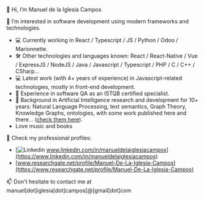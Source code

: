 👋 Hi, I’m Manuel de la Iglesia Campos

👀 I’m interested in software development using modern frameworks and technologies.
- 💻 Currently working in React / Typescript / JS / Python / Odoo / Marionnette.
- 🛠️ Other technologies and languages known: React / React-Native / Vue / ExpressJS / NodeJS / Java / Javascript / Typescript / PHP / C / C++ / CSharp...
- 💻 Latest work (with 4+ years of experience) in Javascript-related technologies, mostly in front-end development.
- 🔎 Experience in software QA as an ISTQB certified specialist.
- 📖 Background in Artificial Intelligence research and development for 10+ years: Natural Language Processing, text semantics, Graph Theory, Knowledge Graphs, ontologies, with some work published here and there... ([check them here](https://www.researchgate.net/profile/Manuel-De-La-Iglesia-Campos-2#publications)).
- Love music and books

🌱 Check my professional profiles:
- [![Linkedin](https://i.stack.imgur.com/gVE0j.png) www.linkedin.com/in/manueldelaiglesiacampos](https://www.linkedin.com/in/manueldelaiglesiacampos)
- [www.researchgate.net/profile/Manuel-De-La-Iglesia-Campos](https://www.researchgate.net/profile/Manuel-De-La-Iglesia-Campos)

📫 Don't hesitate to contact me at manuel[dot]iglesia[dot]campos[@]gmail[dot]com

<!---
manuel-delaiglesia/manuel-delaiglesia is a ✨ special ✨ repository because its `README.md` (this file) appears on your GitHub profile.
You can click the Preview link to take a look at your changes.
--->
